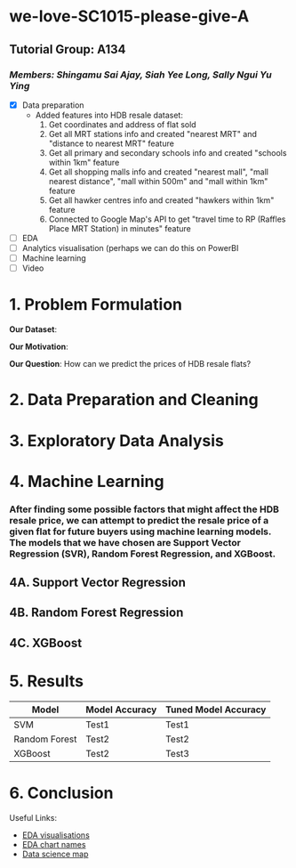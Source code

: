 # we-love-SC1015-please-give-A

## Tutorial Group: A134
### *Members: Shingamu Sai Ajay, Siah Yee Long, Sally Ngui Yu Ying*

- [x] Data preparation
    - Added features into HDB resale dataset:
        1. Get coordinates and address of flat sold
        2. Get all MRT stations info and created "nearest MRT" and "distance to nearest MRT" feature
        3. Get all primary and secondary schools info and created "schools within 1km" feature
        4. Get all shopping malls info and created "nearest mall", "mall nearest distance", "mall within 500m" and "mall within 1km" feature
        5. Get all hawker centres info and created "hawkers within 1km" feature
        6. Connected to Google Map's API to get "travel time to RP (Raffles Place MRT Station) in minutes" feature
- [ ] EDA
- [ ] Analytics visualisation (perhaps we can do this on PowerBI
- [ ] Machine learning
- [ ] Video

# 1. Problem Formulation
**Our Dataset**: 

**Our Motivation**: 

**Our Question**: How can we predict the prices of HDB resale flats?


# 2. Data Preparation and Cleaning


# 3. Exploratory Data Analysis


# 4. Machine Learning
### After finding some possible factors that might affect the HDB resale price, we can attempt to predict the resale price of a given flat for future buyers using machine learning models. The models that we have chosen are Support Vector Regression (SVR), Random Forest Regression, and XGBoost.

## 4A. Support Vector Regression


## 4B. Random Forest Regression


## 4C. XGBoost



# 5. Results

| Model         | Model Accuracy   | Tuned Model Accuracy |
| ------------- | ---------------- | -------------------- |
| SVM           | Test1            | Test1                |
| Random Forest | Test2            | Test2                |
| XGBoost       | Test2            | Test3                |



# 6. Conclusion


Useful Links:
- [EDA visualisations](https://www.data-to-viz.com/)
- [EDA chart names](https://ft-interactive.github.io/visual-vocabulary/)
- [Data science map](https://coggle.it/diagram/XIpNSBc5AmfW0P_J/t/data-science-map)
